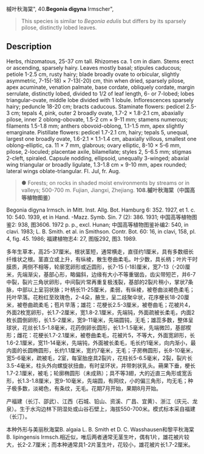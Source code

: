 槭叶秋海棠",
40.**Begonia digyna** Irmscher",

> This species is similar to *Begonia edulis* but differs by its sparsely pilose, distinctly lobed leaves.

## Description
Herbs, rhizomatous, 25-37 cm tall. Rhizomes ca. 1 cm in diam. Stems erect or ascending, sparsely hairy. Leaves mostly basal; stipules caducous; petiole 1-2.5 cm, rusty hairy; blade broadly ovate to orbicular, slightly asymmetric, 7-15(-18) × 7-13(-20) cm, thin when dried, sparsely pilose, apex acuminate, venation palmate, base cordate, obliquely cordate, margin serrulate, distinctly lobed, divided to 1/2 of leaf length, 6- or 7-lobed; lobes triangular-ovate, middle lobe divided with 1 lobule. Inflorescences sparsely hairy; peduncle 18-20 cm; bracts caducous. Staminate flowers: pedicel 2.5-3 cm; tepals 4, pink, outer 2 broadly ovate, 1.7-2 × 1.8-2.1 cm, abaxially pilose, inner 2 oblong-obovate, 1.5-2 cm × 9-11 mm; stamens numerous; filaments 1.5-1.8 mm; anthers obovoid-oblong, 1.1-1.5 mm, apex slightly emarginate. Pistillate flowers: pedicel 1.7-2.1 cm, hairy; tepals 5, unequal, largest one broadly ovate, 1.6-2.1 × 1.1-1.4 cm, abaxially villous, smallest one oblong-elliptic, ca. 11 × 7 mm, glabrous; ovary elliptic, 8-10 × 5-6 mm, pilose, 2-loculed; placentae axile, bilamellate; styles 2, 5-6.5 mm; stigmas 2-cleft, spiraled. Capsule nodding, ellipsoid, unequally 3-winged; abaxial wing triangular or broadly ligulate, 1.3-1.8 cm × 9-10 mm, apex rounded; lateral wings oblate-triangular. Fl. Jul, fr. Aug.

> ● Forests; on rocks in shaded moist environments by streams or in valleys; 500-700 m. Fujian, Jiangxi, Zhejiang.
**108.槭叶秋海棠（中国高等植物图鉴）**

Begonia digyna Irmsch. in Mitt. Inst. Allg. Bot. Hamburg 6: 352. 1927, et 1. c. 10: 540. 1939, et in Hand. -Mazz. Symb. Sin. 7 (2): 386. 1931; 中国高等植物图鉴2: 938, 图3606. 1972 p. p., excl. Hunan; 中国高等植物图鉴补编2: 540, in clavi. 1983; L. B. Smith. et al. in Smithson. Contr. Bot. 60: 16, in clavi, 158, pl. 4, fig. 45. 1986; 福建植物志4: 27, 图版292, 图3. 1989.

多年生草本，高25-37厘米。根状茎短，通常横走，直径约1厘米，具有多数细长纤维状之根。茎直立或上升，有纵棱，散生卷曲柔毛。叶少数，具长柄；叶片干时膜质，两侧不相等，轮廓宽卵形或近圆形，长7-15 (-18)厘米，宽7-13（-20)厘米，先端渐尖，基部心形，略偏斜，边缘有大小不等重锯齿，齿尖带短芒，并6-7中裂，裂片三角状卵形，中间裂片常再重复极浅裂，基部的2裂片稍小，掌状7条脉，中部以上呈羽状脉；叶柄长11-25厘米，柔弱，有纵棱，被卷曲淡褐色柔毛；托叶早落。花粉红至玫瑰色，2-4朵，腋生，呈二歧聚伞状，花序梗长18-20厘米，被卷曲疏柔毛；苞片早落；雄花：花梗长2.5-3厘米，被卷曲毛；花被片4，外面2枚宽卵形，长1.7-2厘米，宽1.8-2.1厘米，先端钝，外面疏被长柔毛，内面2枚长圆倒卵形，长1.5-2厘米，宽9-11毫米，先端圆钝，无毛；雄蕊多数，整体呈球状，花丝长1.5-1.8毫米，花药倒卵长圆形，长1.1-1.5毫米，先端微凹，基部楔形；雌花：花梗长1.7-2.1厘米，被卷曲柔毛，花被片5，不等大，外面宽卵形，长1.6-2.1厘米，宽11-14毫米，先端钝，外面被长柔毛，毛长约1毫米，向内渐小，最内面的长圆椭圆形，长约1.1厘米，宽约7毫米，无毛；子房椭圆形，长8-10毫米，宽5-6毫米，疏被毛，2室，每室胎座具2裂片，花柱长5-6.5毫米，2裂，裂片长3.5-4毫米，柱头外向螺旋状扭曲，有时呈环状，并带刺状乳头。蒴果下垂，梗长1.7-2.1厘米，被毛；轮廓椭圆形（未成熟）；具不等3翅，大的近直三角形或宽舌形，长1.3-1.8厘米，宽9-10毫米，先端圆，有网纹，小的偏三角形，均无毛；种子极多数，淡褐色，有条纹，无毛。花期7月开始，果期8月开始。

产福建（长汀、邵武）、江西（石城、铅山、资溪、广昌、宜黄）、浙江（庆元、龙泉）。生于水沟边林下阴湿处或山谷石壁上，海拔550-700米。模式标本采自福建（长汀）。

本种外形与美丽秋海棠B. algaia L. B. Smith et D. C. Wasshausen和黎平秋海棠B. lipingensis Irmsch.相近似，唯后两者通常无茎生叶，偶有1片，雄花被片较大，长2-2.7厘米；而本种通常具1-2片茎生叶，花较小，雄花被片长1.7-2厘米。
